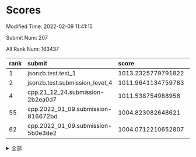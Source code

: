 # Scores

Modified Time: 2022-02-09 11:41:15

Submit Num: 207

All Rank Num: 163437

| rank |               submit               |       score        |       sigma        | pk_num |
| :--- | :--------------------------------- | :----------------- | :----------------- | :----- |
| 1    | jsonzb.test.test_1                 | 1013.2325779791822 | 0.8185816049547908 | 3159   |
| 2    | jsonzb.test.submission_level_4     | 1011.9641134759783 | 0.8040585847314133 | 3151   |
| 4    | cpp.21_12_24.submission-2b2ea0d7   | 1011.538754988958  | 0.7763931974680718 | 3159   |
| 55   | cpp.2022_01_09.submission-816672bd | 1004.823082648621  | 0.7461014234855106 | 3159   |
| 62   | cpp.2022_01_09.submission-5b0e3de2 | 1004.0712210652807 | 0.7253324655293307 | 3160   |


<details>
<summary>全部</summary>

| rank |                 submit                 |       score        |       sigma        | pk_num |
| :--- | :------------------------------------- | :----------------- | :----------------- | :----- |
| 1    | jsonzb.test.test_1                     | 1013.2325779791822 | 0.8185816049547908 | 3159   |
| 2    | jsonzb.test.submission_level_4         | 1011.9641134759783 | 0.8040585847314133 | 3151   |
| 3    | gobigger.level_3.submission_level_3_19 | 1011.9039432827059 | 0.7922355154027134 | 3158   |
| 4    | cpp.21_12_24.submission-2b2ea0d7       | 1011.538754988958  | 0.7763931974680718 | 3159   |
| 5    | gobigger.level_3.submission_level_3_24 | 1011.4512994150222 | 0.7950047001464239 | 3157   |
| 6    | gobigger.level_3.submission_level_3_43 | 1011.39448908538   | 0.7872508115135238 | 3155   |
| 7    | gobigger.level_3.submission_level_3_34 | 1011.3495411957317 | 0.7662064512506008 | 3156   |
| 8    | gobigger.level_3.submission_level_3_6  | 1011.3480032302332 | 0.7720868544317431 | 3165   |
| 9    | gobigger.level_3.submission_level_3_22 | 1011.2528030336033 | 0.7618925516772909 | 3159   |
| 10   | gobigger.level_3.submission_level_3_30 | 1011.0801429118555 | 0.7630158993525354 | 3163   |
| 11   | gobigger.level_3.submission_level_3_29 | 1011.0416330278043 | 0.7687771147612282 | 3161   |
| 12   | gobigger.level_3.submission_level_3_5  | 1010.9398235518574 | 0.748289834009148  | 3159   |
| 13   | gobigger.level_3.submission_level_3_13 | 1010.9082293319476 | 0.7667814374430334 | 3156   |
| 14   | gobigger.level_3.submission_level_3_33 | 1010.7471892773922 | 0.7737011113240961 | 3153   |
| 15   | gobigger.level_3.submission_level_3_27 | 1010.6953391589806 | 0.7613866235772527 | 3156   |
| 16   | gobigger.level_3.submission_level_3_38 | 1010.6712401218429 | 0.7741173115521653 | 3159   |
| 17   | gobigger.level_3.submission_level_3_39 | 1010.6701144879161 | 0.749698145298272  | 3159   |
| 18   | gobigger.level_3.submission_level_3_48 | 1010.5338098168935 | 0.770626591189199  | 3160   |
| 19   | gobigger.level_3.submission_level_3_36 | 1010.5241435588232 | 0.7873513131885767 | 3154   |
| 20   | gobigger.level_3.submission_level_3_28 | 1010.5128073662555 | 0.7561312385847527 | 3158   |
| 21   | gobigger.level_3.submission_level_3_21 | 1010.4238244221932 | 0.7653604422582982 | 3159   |
| 22   | gobigger.level_3.submission_level_3_16 | 1010.3845093629126 | 0.7670451283195464 | 3154   |
| 23   | gobigger.level_3.submission_level_3_42 | 1010.2345380543073 | 0.7550513193500668 | 3157   |
| 24   | gobigger.level_3.submission_level_3_40 | 1010.2108706966301 | 0.7543751988570643 | 3160   |
| 25   | gobigger.level_3.submission_level_3_8  | 1010.2052725443067 | 0.754925437416158  | 3150   |
| 26   | gobigger.level_3.submission_level_3_1  | 1010.1466352257315 | 0.7698983922899605 | 3160   |
| 27   | gobigger.level_3.submission_level_3_44 | 1010.0327401925406 | 0.728906859060364  | 3157   |
| 28   | gobigger.level_3.submission_level_3_9  | 1009.978030763307  | 0.7544565272986696 | 3158   |
| 29   | gobigger.level_3.submission_level_3_11 | 1009.9584986024688 | 0.7675157613379224 | 3158   |
| 30   | gobigger.level_3.submission_level_3_18 | 1009.9518098456571 | 0.76491610028257   | 3162   |
| 31   | gobigger.level_3.submission_level_3_46 | 1009.9447358050718 | 0.7496384146712807 | 3153   |
| 32   | gobigger.level_3.submission_level_3_47 | 1009.9331798839485 | 0.7567279672786372 | 3163   |
| 33   | gobigger.level_3.submission_level_3_7  | 1009.8259065926492 | 0.735082501570333  | 3156   |
| 34   | gobigger.level_3.submission_level_3_25 | 1009.8096090109843 | 0.7416844221439598 | 3160   |
| 35   | gobigger.level_3.submission_level_3_14 | 1009.7959494368181 | 0.7482481079596949 | 3160   |
| 36   | gobigger.level_3.submission_level_3_41 | 1009.7605415235802 | 0.7498804398778803 | 3164   |
| 37   | gobigger.level_3.submission_level_3_15 | 1009.7539488940203 | 0.7667112881517009 | 3161   |
| 38   | gobigger.level_3.submission_level_3_0  | 1009.6846669774035 | 0.7319095850530916 | 3152   |
| 39   | gobigger.level_3.submission_level_3_10 | 1009.6368631597022 | 0.7765409222131242 | 3163   |
| 40   | gobigger.level_3.submission_level_3_32 | 1009.5729568416234 | 0.7549398075927463 | 3155   |
| 41   | gobigger.level_3.submission_level_3_31 | 1009.500527288894  | 0.7427004626909265 | 3157   |
| 42   | gobigger.level_3.submission_level_3_2  | 1009.4747112789888 | 0.7639787001401316 | 3158   |
| 43   | gobigger.level_3.submission_level_3_4  | 1009.3223304959281 | 0.7488323293099916 | 3159   |
| 44   | gobigger.level_3.submission_level_3_17 | 1009.2409840007003 | 0.7459521801133793 | 3157   |
| 45   | gobigger.level_3.submission_level_3_23 | 1009.2362594797174 | 0.7583512579783702 | 3159   |
| 46   | gobigger.level_3.submission_level_3_49 | 1009.196674246759  | 0.7560887556727824 | 3164   |
| 47   | gobigger.level_3.submission_level_3_20 | 1009.1597377305748 | 0.7585826492108935 | 3156   |
| 48   | gobigger.level_3.submission_level_3_35 | 1008.9966339832055 | 0.7629473720361407 | 3156   |
| 49   | gobigger.level_3.submission_level_3_37 | 1008.953808650741  | 0.7510442154521754 | 3156   |
| 50   | gobigger.level_3.submission_level_3_26 | 1008.7467487097372 | 0.7545572932944    | 3156   |
| 51   | gobigger.level_3.submission_level_3_3  | 1008.7248926065884 | 0.7600896646222445 | 3159   |
| 52   | gobigger.level_3.submission_level_3_45 | 1008.5942753496465 | 0.7437235251339259 | 3162   |
| 53   | gobigger.level_3.submission_level_3_12 | 1008.1182399342767 | 0.7295797417618778 | 3161   |
| 54   | gobigger.level_1.submission_level_1_18 | 1004.8449267364014 | 0.725601861088164  | 3157   |
| 55   | cpp.2022_01_09.submission-816672bd     | 1004.823082648621  | 0.7461014234855106 | 3159   |
| 56   | gobigger.level_1.submission_level_1_13 | 1004.4152730657337 | 0.71737701900701   | 3161   |
| 57   | gobigger.level_1.submission_level_1_17 | 1004.415088815395  | 0.7203464942279156 | 3158   |
| 58   | gobigger.level_1.submission_level_1_21 | 1004.2951790423028 | 0.72859897702184   | 3159   |
| 59   | gobigger.level_1.submission_level_1_20 | 1004.2317306722956 | 0.7150254310083811 | 3161   |
| 60   | gobigger.level_1.submission_level_1_39 | 1004.2275260754966 | 0.7242749816201474 | 3155   |
| 61   | gobigger.level_1.submission_level_1_19 | 1004.1684954781497 | 0.7177203554495667 | 3159   |
| 62   | cpp.2022_01_09.submission-5b0e3de2     | 1004.0712210652807 | 0.7253324655293307 | 3160   |
| 63   | gobigger.level_1.submission_level_1_40 | 1003.8860994730173 | 0.7076064618141407 | 3162   |
| 64   | gobigger.level_1.submission_level_1_35 | 1003.8545394968068 | 0.7098551990218844 | 3158   |
| 65   | gobigger.level_1.submission_level_1_42 | 1003.8459848638041 | 0.7130182158989559 | 3161   |
| 66   | gobigger.level_1.submission_level_1_41 | 1003.8219835430664 | 0.7161736919165264 | 3165   |
| 67   | gobigger.level_1.submission_level_1_33 | 1003.8024923556609 | 0.7156551900910394 | 3155   |
| 68   | gobigger.level_1.submission_level_1_34 | 1003.7912684571215 | 0.7050361198094164 | 3161   |
| 69   | gobigger.level_1.submission_level_1_10 | 1003.7255763200852 | 0.7165651011271646 | 3163   |
| 70   | gobigger.level_1.submission_level_1_1  | 1003.6470457704045 | 0.7004324317423424 | 3157   |
| 71   | gobigger.level_1.submission_level_1_2  | 1003.6345394232509 | 0.7110584863755811 | 3160   |
| 72   | gobigger.level_1.submission_level_1_4  | 1003.6124056675907 | 0.7356173447858207 | 3159   |
| 73   | gobigger.level_1.submission_level_1_7  | 1003.566771826867  | 0.7095355876946545 | 3156   |
| 74   | gobigger.level_1.submission_level_1_8  | 1003.5623338455335 | 0.719588059462119  | 3154   |
| 75   | gobigger.level_1.submission_level_1_6  | 1003.553615387174  | 0.7160061092441496 | 3157   |
| 76   | gobigger.level_1.submission_level_1_16 | 1003.5160938530346 | 0.7285974753553763 | 3157   |
| 77   | gobigger.level_1.submission_level_1_46 | 1003.4416179206877 | 0.7131211450641248 | 3154   |
| 78   | gobigger.level_1.submission_level_1_45 | 1003.4373739695865 | 0.7226177606527534 | 3160   |
| 79   | gobigger.level_1.submission_level_1_31 | 1003.4303087351557 | 0.7175657450244913 | 3158   |
| 80   | gobigger.level_1.submission_level_1_26 | 1003.4272819413239 | 0.7119894145118079 | 3158   |
| 81   | gobigger.level_1.submission_level_1_38 | 1003.3771243246206 | 0.7217426498282391 | 3156   |
| 82   | gobigger.level_1.submission_level_1_14 | 1003.3659945133433 | 0.7048061621088575 | 3157   |
| 83   | gobigger.level_1.submission_level_1_43 | 1003.3395940732548 | 0.7204353576145062 | 3157   |
| 84   | gobigger.level_1.submission_level_1_30 | 1003.3301304397112 | 0.7275194099754212 | 3160   |
| 85   | gobigger.level_1.submission_level_1_27 | 1003.3209159125363 | 0.7094008990165616 | 3164   |
| 86   | gobigger.level_1.submission_level_1_0  | 1003.3012259962683 | 0.730564009640062  | 3155   |
| 87   | gobigger.level_1.submission_level_1_3  | 1003.2163898580761 | 0.712994506829328  | 3160   |
| 88   | gobigger.level_1.submission_level_1_11 | 1003.1509008094846 | 0.7179860718517567 | 3160   |
| 89   | gobigger.level_1.submission_level_1_49 | 1003.1405801643783 | 0.7301568951670439 | 3163   |
| 90   | gobigger.level_1.submission_level_1_37 | 1003.1122951612126 | 0.7193987847183388 | 3158   |
| 91   | gobigger.level_1.submission_level_1_23 | 1003.0995896051697 | 0.7256904926831893 | 3157   |
| 92   | gobigger.level_1.submission_level_1_29 | 1002.8855578017973 | 0.7058039771851052 | 3158   |
| 93   | gobigger.level_1.submission_level_1_22 | 1002.8840851288494 | 0.712499978567368  | 3157   |
| 94   | gobigger.level_1.submission_level_1_24 | 1002.8185239644558 | 0.7283295867764351 | 3163   |
| 95   | gobigger.level_1.submission_level_1_36 | 1002.8014595697157 | 0.7240745093535917 | 3155   |
| 96   | gobigger.level_1.submission_level_1_5  | 1002.7787179371884 | 0.707652002141994  | 3156   |
| 97   | gobigger.level_1.submission_level_1_9  | 1002.6880199805252 | 0.7211032401435752 | 3156   |
| 98   | gobigger.level_1.submission_level_1_25 | 1002.5719927923087 | 0.7014197373330604 | 3153   |
| 99   | gobigger.level_1.submission_level_1_15 | 1002.5037680650622 | 0.7228890649868677 | 3161   |
| 100  | gobigger.level_1.submission_level_1_28 | 1002.4816260731304 | 0.7170544116551928 | 3162   |
| 101  | gobigger.level_1.submission_level_1_12 | 1002.3725982901275 | 0.7010918153728113 | 3157   |
| 102  | gobigger.level_1.submission_level_1_48 | 1002.3345182444733 | 0.7121662979091381 | 3159   |
| 103  | gobigger.level_1.submission_level_1_47 | 1002.2169755061885 | 0.71105163478891   | 3158   |
| 104  | gobigger.level_1.submission_level_1_32 | 1001.7308505089985 | 0.7189402001559447 | 3157   |
| 105  | gobigger.level_1.submission_level_1_44 | 1001.6625485228974 | 0.7041241368844504 | 3161   |
| 106  | gobigger.random.submission_random_8    | 997.5696561291079  | 0.7123821732217794 | 3162   |
| 107  | gobigger.random.submission_random_34   | 997.3567308215364  | 0.7221186556204297 | 3158   |
| 108  | gobigger.random.submission_random_48   | 997.2915920448028  | 0.7163104206031162 | 3160   |
| 109  | gobigger.random.submission_random_12   | 997.1518729150592  | 0.7006709131199069 | 3155   |
| 110  | gobigger.random.submission_random_30   | 997.0259727430948  | 0.701414342317129  | 3159   |
| 111  | gobigger.random.submission_random_38   | 996.9659175348519  | 0.7029632252476108 | 3157   |
| 112  | gobigger.random.submission_random_27   | 996.8217185663209  | 0.7013394602187482 | 3163   |
| 113  | gobigger.random.submission_random_24   | 996.6034195931875  | 0.7116435643304001 | 3156   |
| 114  | gobigger.random.submission_random_42   | 996.5583963704133  | 0.7114664017158261 | 3156   |
| 115  | gobigger.random.submission_random_31   | 996.528166247742   | 0.7048349325386335 | 3156   |
| 116  | gobigger.random.submission_random_19   | 996.4935797742262  | 0.7099940190502925 | 3160   |
| 117  | gobigger.random.submission_random_49   | 996.4384160640815  | 0.7079048326122996 | 3157   |
| 118  | gobigger.random.submission_random_37   | 996.398560014934   | 0.7128936657607744 | 3157   |
| 119  | gobigger.random.submission_random_39   | 996.3886309016214  | 0.7105422881955032 | 3159   |
| 120  | gobigger.random.submission_random_15   | 996.2562475165174  | 0.7134082467917549 | 3159   |
| 121  | gobigger.random.submission_random_0    | 996.2474877488522  | 0.7074444845485396 | 3155   |
| 122  | gobigger.random.submission_random_21   | 996.2153404502949  | 0.7062637803263512 | 3154   |
| 123  | gobigger.random.submission_random_6    | 996.1621784609059  | 0.7275864735277691 | 3163   |
| 124  | gobigger.random.submission_random_26   | 996.1265476637162  | 0.7017045627720293 | 3162   |
| 125  | gobigger.random.submission_random_9    | 996.1214523978891  | 0.6983697140948801 | 3156   |
| 126  | gobigger.random.submission_random_47   | 995.9653893439558  | 0.7157197805122129 | 3160   |
| 127  | gobigger.random.submission_random_33   | 995.8628138274821  | 0.7116172741643664 | 3164   |
| 128  | gobigger.random.submission_random_16   | 995.7784267884158  | 0.7157230013337924 | 3155   |
| 129  | gobigger.random.submission_random_29   | 995.7530825483585  | 0.7185040199418794 | 3160   |
| 130  | gobigger.random.submission_random_25   | 995.7385708091297  | 0.7005482669153318 | 3160   |
| 131  | gobigger.random.submission_random_14   | 995.7233170862851  | 0.6973007147673763 | 3153   |
| 132  | gobigger.random.submission_random_44   | 995.7150115126544  | 0.7115279558986768 | 3156   |
| 133  | gobigger.random.submission_random_36   | 995.6629136986008  | 0.7142976850511304 | 3156   |
| 134  | gobigger.random.submission_random_41   | 995.6525005255614  | 0.7193752611379952 | 3162   |
| 135  | gobigger.random.submission_random_35   | 995.5459147819543  | 0.7134598015978366 | 3156   |
| 136  | gobigger.random.submission_random_7    | 995.4454430973943  | 0.7165961674898401 | 3153   |
| 137  | gobigger.random.submission_random_11   | 995.4280371241463  | 0.7156435484708654 | 3158   |
| 138  | gobigger.random.submission_random_40   | 995.4005714995435  | 0.723064010012987  | 3156   |
| 139  | gobigger.random.submission_random_43   | 995.3597608455332  | 0.7262455090353568 | 3157   |
| 140  | gobigger.random.submission_random_46   | 995.3512802174215  | 0.7161851120600875 | 3157   |
| 141  | gobigger.random.submission_random_13   | 995.299100358139   | 0.722492428750197  | 3161   |
| 142  | gobigger.random.submission_random_1    | 995.1018780877862  | 0.7058031947715512 | 3159   |
| 143  | gobigger.random.submission_random_22   | 995.0535075637839  | 0.7215001484337362 | 3160   |
| 144  | gobigger.random.submission_random_2    | 995.0245641476793  | 0.709451052852121  | 3154   |
| 145  | gobigger.random.submission_random_17   | 995.0222660220329  | 0.7094372147874931 | 3162   |
| 146  | gobigger.random.submission_random_10   | 995.0031414085265  | 0.735298591596892  | 3157   |
| 147  | gobigger.random.submission_random_3    | 994.9910477295205  | 0.7082667426376705 | 3158   |
| 148  | gobigger.random.submission_random_18   | 994.8695523396736  | 0.7071014284512791 | 3161   |
| 149  | gobigger.random.submission_random_28   | 994.8402494811963  | 0.7112702750987355 | 3158   |
| 150  | gobigger.random.submission_random_4    | 994.829949922535   | 0.7175932952412574 | 3157   |
| 151  | gobigger.random.submission_random_20   | 994.8222480639454  | 0.7084287339125264 | 3160   |
| 152  | gobigger.random.submission_random_23   | 994.7922316762343  | 0.7232621408916123 | 3159   |
| 153  | gobigger.random.submission_random_45   | 994.6411176991531  | 0.7328016112282353 | 3160   |
| 154  | gobigger.random.submission_random_5    | 994.6299941997149  | 0.708441127856921  | 3153   |
| 155  | gobigger.random.submission_random_32   | 994.5057509169255  | 0.7111241882168079 | 3155   |
| 156  | gobigger.level_2.submission_level_2_36 | 993.7638526463677  | 0.7467008571727867 | 3161   |
| 157  | gobigger.level_2.submission_level_2_4  | 993.2776116697887  | 0.7456408248884434 | 3152   |
| 158  | gobigger.level_2.submission_level_2_24 | 993.1923580202489  | 0.7259221716733916 | 3153   |
| 159  | gobigger.level_2.submission_level_2_1  | 993.1306742589417  | 0.7331918105062896 | 3162   |
| 160  | gobigger.level_2.submission_level_2_40 | 993.0176233921883  | 0.7397856776917269 | 3158   |
| 161  | gobigger.level_2.submission_level_2_27 | 993.0150411613535  | 0.7343026313164593 | 3160   |
| 162  | gobigger.level_2.submission_level_2_38 | 993.007821223572   | 0.7344860439425014 | 3158   |
| 163  | gobigger.level_2.submission_level_2_32 | 992.7967029135398  | 0.7555292065160002 | 3158   |
| 164  | gobigger.level_2.submission_level_2_20 | 992.7775175316048  | 0.7427952371307807 | 3160   |
| 165  | gobigger.level_2.submission_level_2_25 | 992.7461890715966  | 0.7418255000284758 | 3160   |
| 166  | gobigger.level_2.submission_level_2_14 | 992.7380291097262  | 0.7377516497997062 | 3157   |
| 167  | gobigger.level_2.submission_level_2_11 | 992.7215139421687  | 0.7457425074662438 | 3162   |
| 168  | gobigger.level_2.submission_level_2_39 | 992.7037369835061  | 0.7444358351552657 | 3162   |
| 169  | gobigger.level_2.submission_level_2_30 | 992.616430936237   | 0.7255982621973657 | 3154   |
| 170  | gobigger.level_2.submission_level_2_34 | 992.5443463697751  | 0.760665570482805  | 3159   |
| 171  | gobigger.level_2.submission_level_2_16 | 992.4206551001291  | 0.756354484251844  | 3161   |
| 172  | gobigger.level_2.submission_level_2_19 | 992.3770641366684  | 0.7421598361289989 | 3158   |
| 173  | gobigger.level_2.submission_level_2_0  | 992.3341099598043  | 0.7399549216297895 | 3157   |
| 174  | gobigger.level_2.submission_level_2_17 | 992.324720958288   | 0.7370369671476568 | 3159   |
| 175  | gobigger.level_2.submission_level_2_49 | 992.2854366191713  | 0.7353453143018506 | 3152   |
| 176  | gobigger.level_2.submission_level_2_37 | 992.2344113683889  | 0.7477361016664913 | 3161   |
| 177  | gobigger.level_2.submission_level_2_8  | 992.2013679625452  | 0.7540115996163994 | 3159   |
| 178  | gobigger.level_2.submission_level_2_9  | 992.1660967545324  | 0.7293611407577831 | 3158   |
| 179  | gobigger.level_2.submission_level_2_48 | 992.1222053349477  | 0.7356051802424707 | 3159   |
| 180  | gobigger.level_2.submission_level_2_33 | 992.1044048388576  | 0.7465971641313061 | 3160   |
| 181  | gobigger.level_2.submission_level_2_45 | 992.0844619596725  | 0.7554608062270389 | 3154   |
| 182  | gobigger.level_2.submission_level_2_5  | 992.0513764795014  | 0.738441535428988  | 3154   |
| 183  | gobigger.level_2.submission_level_2_47 | 991.9901946480205  | 0.7462434058828116 | 3157   |
| 184  | gobigger.level_2.submission_level_2_46 | 991.9620208937698  | 0.7475934250851488 | 3155   |
| 185  | gobigger.level_2.submission_level_2_26 | 991.9548278374034  | 0.73551749543347   | 3161   |
| 186  | gobigger.level_2.submission_level_2_12 | 991.936351534147   | 0.7394148870806002 | 3162   |
| 187  | gobigger.level_2.submission_level_2_23 | 991.8753437173668  | 0.7324795507018966 | 3160   |
| 188  | gobigger.level_2.submission_level_2_7  | 991.8606986238243  | 0.7451944543426907 | 3157   |
| 189  | gobigger.level_2.submission_level_2_42 | 991.8161648865981  | 0.7619164025227186 | 3159   |
| 190  | gobigger.level_2.submission_level_2_31 | 991.7969765626709  | 0.75462303602653   | 3159   |
| 191  | gobigger.level_2.submission_level_2_22 | 991.6390330661595  | 0.7268233467552904 | 3153   |
| 192  | gobigger.level_2.submission_level_2_41 | 991.4504666475432  | 0.7470614050384986 | 3158   |
| 193  | gobigger.level_2.submission_level_2_43 | 991.3988249437987  | 0.7329247011068533 | 3160   |
| 194  | gobigger.level_2.submission_level_2_10 | 991.3360316196848  | 0.7538726974146994 | 3163   |
| 195  | gobigger.level_2.submission_level_2_15 | 991.2899829035653  | 0.77020057416729   | 3157   |
| 196  | gobigger.level_2.submission_level_2_18 | 991.0138722785812  | 0.7507091981210916 | 3156   |
| 197  | gobigger.level_2.submission_level_2_21 | 990.9522583203373  | 0.7381361619998008 | 3161   |
| 198  | gobigger.level_2.submission_level_2_13 | 990.9302281387954  | 0.7487015780458646 | 3157   |
| 199  | gobigger.level_2.submission_level_2_28 | 990.879371493427   | 0.75812726534357   | 3157   |
| 200  | gobigger.level_2.submission_level_2_35 | 990.7654793406749  | 0.7824577606319696 | 3160   |
| 201  | gobigger.level_2.submission_level_2_6  | 990.6708692358814  | 0.74617592566815   | 3157   |
| 202  | gobigger.level_2.submission_level_2_3  | 990.5662846138683  | 0.7850763559173048 | 3156   |
| 203  | gobigger.level_2.submission_level_2_44 | 990.5431752229489  | 0.7751852077049032 | 3158   |
| 204  | gobigger.level_2.submission_level_2_2  | 990.487588261005   | 0.7682093123475043 | 3156   |
| 205  | gobigger.level_2.submission_level_2_29 | 990.2757017502884  | 0.7552308943664048 | 3160   |
| 206  | gobigger.none.submission_none_0        | 978.4394869311315  | 1.30924127510956   | 3162   |
| 207  | gobigger.none.submission_none_1        | 978.3135844744711  | 1.3532355343907563 | 3158   |

</details>